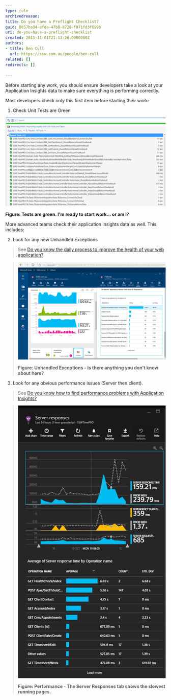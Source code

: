 ```yaml
---
type: rule
archivedreason: 
title: Do you have a Preflight Checklist?
guid: 8657ba34-afda-47b8-8728-f971fd3f699b
uri: do-you-have-a-preflight-checklist
created: 2015-11-01T21:13:26.0000000Z
authors:
- title: Ben Cull
  url: https://ssw.com.au/people/ben-cull
related: []
redirects: []

---
```


Before starting any work, you should ensure developers take a look at your Application Insights data to make sure everything is performing correctly. 
<!--endintro-->



Most developers check only this first item before starting their work:

1. Check Unit Tests are Green

![](unittests.png)

**Figure: Tests are green. I'm ready to start work... or am I?**



More advanced teams check their application insights data as well. This includes:

2. Look for any new Unhandled Exceptions


> See [Do you know the daily process to improve the health of your web application?](/do-you-know-the-process-to-improve-the-health-of-your-web-application)



> ![](App-Insights-Failures_1710232021934.png)
> 
> **Figure: Unhandled Exceptions - Is there anything you don't know about here?**




3. Look for any obvious performance issues (Server then client).


> See [Do you know how to find performance problems with Application Insights?](/do-you-know-how-to-find-performance-problems-with-application-insights)





> ![](performance-4_1710232021934.jpg)
> 
> **Figure: Performance - The Server Responses tab shows the slowest running pages.**
